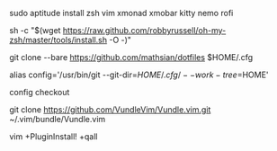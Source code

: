 sudo aptitude install zsh vim xmonad xmobar kitty nemo rofi

sh -c "$(wget https://raw.github.com/robbyrussell/oh-my-zsh/master/tools/install.sh -O -)"

git clone --bare https://github.com/mathsian/dotfiles $HOME/.cfg

alias config='/usr/bin/git --git-dir=$HOME/.cfg/ --work-tree=$HOME'

config checkout

git clone https://github.com/VundleVim/Vundle.vim.git ~/.vim/bundle/Vundle.vim

vim +PluginInstall! +qall
